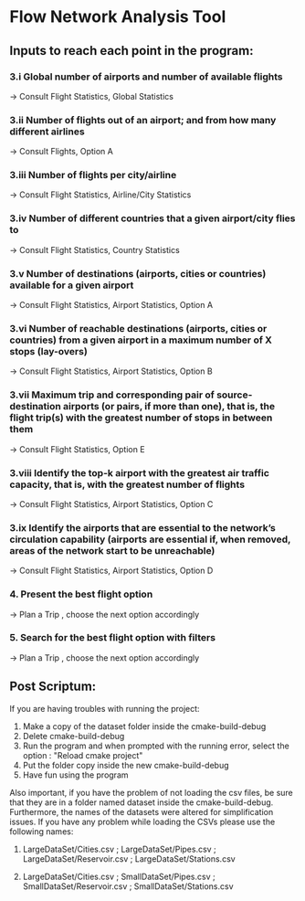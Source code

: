 # Flow Network Analysis Tool

## Inputs to reach each point in the program:

### 3.i Global number of airports and number of available flights

-> Consult Flight Statistics, Global Statistics

### 3.ii Number of flights out of an airport; and from how many different airlines

-> Consult Flights, Option A

### 3.iii Number of flights per city/airline

-> Consult Flight Statistics, Airline/City Statistics

### 3.iv Number of different countries that a given airport/city flies to

-> Consult Flight Statistics, Country Statistics

### 3.v Number of destinations (airports, cities or countries) available for a given airport

-> Consult Flight Statistics, Airport Statistics, Option A

### 3.vi Number of reachable destinations (airports, cities or countries) from a given airport in a maximum number of X stops (lay-overs)

-> Consult Flight Statistics, Airport Statistics, Option B

### 3.vii Maximum trip and corresponding pair of source-destination airports (or pairs, if more than one), that is, the flight trip(s) with the greatest number of stops in between them

-> Consult Flight Statistics, Option E

### 3.viii Identify the top-k airport with the greatest air traffic capacity, that is, with the greatest number of flights

-> Consult Flight Statistics, Airport Statistics, Option C

### 3.ix Identify the airports that are essential to the network’s circulation capability (airports are essential if, when removed, areas of the network start to be unreachable)

-> Consult Flight Statistics, Airport Statistics, Option D

### 4. Present the best flight option

->  Plan a Trip , choose the next option accordingly

### 5. Search for the best flight option with filters

->  Plan a Trip , choose the next option accordingly

## Post Scriptum:
If you are having troubles with running the project:
1. Make a copy of the dataset folder inside the cmake-build-debug
2. Delete cmake-build-debug
3. Run the program and when prompted with the running error, select the option : "Reload cmake project"
4. Put the folder copy inside the new cmake-build-debug
5. Have fun using the program

Also important, if you have the problem of not loading the csv files, be sure that they are in a folder named dataset inside the cmake-build-debug. Furthermore, the names of the datasets were altered 
for simplification issues. If you have any problem while loading the CSVs please use the following names: 
1. LargeDataSet/Cities.csv 
; LargeDataSet/Pipes.csv
; LargeDataSet/Reservoir.csv
; LargeDataSet/Stations.csv

2. LargeDataSet/Cities.csv
; SmallDataSet/Pipes.csv
; SmallDataSet/Reservoir.csv
; SmallDataSet/Stations.csv


